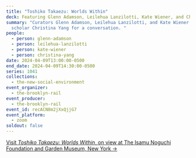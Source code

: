 ```yaml
---
title: "Toshiko Takaezu: Worlds Within"
deck: Featuring Glenn Adamson, Leilehua Lanzilotti, Kate Wiener, and Christina Yang
summary: "Curators Glenn Adamson, Leilehua Lanzilotti, and Kate Wiener join
  scholar Christina Yang for a conversation. "
people:
  - person: glenn-adamson
  - person: leilehua-lanzilotti
  - person: kate-wiener
  - person: christina-yang
date: 2024-04-09T13:00:00-0500
end_date: 2024-04-09T14:30:00-0500
series: 1041
collections:
  - the-new-social-environment
event_organizer:
  - the-brooklyn-rail
event_producer:
  - the-brooklyn-rail
event_id: recACN8m2jXxQjjG7
event_platform:
  - zoom
soldout: false
---
```

[V﻿isit *Toshiko Takaezu: Worlds Within*, on view at The Isamu Noguchi Foundation and Garden Museum, New York →](https://www.noguchi.org/museum/exhibitions/view/toshiko-takaezu/)